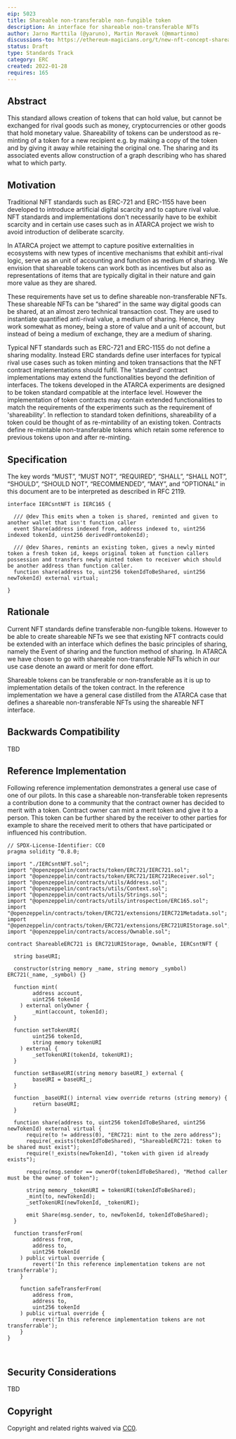 ```yaml
---
eip: 5023
title: Shareable non-transferable non-fungible token
description: An interface for shareable non-transferable NFTs
author: Jarno Marttila (@yaruno), Martin Moravek (@mmartinmo)
discussions-to: https://ethereum-magicians.org/t/new-nft-concept-shareable-nfts/8681
status: Draft
type: Standards Track
category: ERC
created: 2022-01-28
requires: 165
---
```


## Abstract

This standard allows creation of tokens that can hold value, but cannot be exchanged for rival goods such as money, cryptocurrencies or other goods that hold monetary value. Shareability of tokens can be understood as re-minting of a token for a new recipient e.g. by making a copy of the token and by giving it away while retaining the original one. The sharing and its associated events allow construction of a graph describing who has shared what to which party.

## Motivation

Traditional NFT standards such as ERC-721 and ERC-1155 have been developed to introduce artificial digital scarcity and to capture rival value. NFT standards and implementations don't necessarily have to be exhibit scarcity and in certain use cases such as in ATARCA project we wish to avoid introduction of deliberate scarcity. 

In ATARCA project we attempt to capture positive externalities in ecosystems with new types of incentive mechanisms that exhibit anti-rival logic, serve as an unit of accounting and function as medium of sharing. We envision that shareable tokens can work both as incentives but also as representations of items that are typically digital in their nature and gain more value as they are shared.

These requirements have set us to define shareable non-transferable NFTs. These shareable NFTs can be “shared” in the same way digital goods can be shared, at an almost zero technical transaction cost. They are used to instantiate quantified anti-rival value, a medium of sharing. Hence, they work somewhat as money, being a store of value and a unit of account, but instead of being a medium of exchange, they are a medium of sharing.

Typical NFT standards such as ERC-721 and ERC-1155 do not define a sharing modality. Instead ERC standards define user interfaces for typical rival use cases such as token minting and token transactions that the NFT contract implementations should fulfil. The ‘standard’ contract implementations may extend the functionalities beyond the definition of interfaces. The tokens developed in the ATARCA experiments are designed to be token standard compatible at the interface level. However the implementation of token contracts may contain extended functionalities to match the requirements of the experiments such as the requirement of 'shareability'. In reflection to standard token definitions, shareability of a token could be thought of as re-mintability of an existing token. Contracts define re-mintable non-transferable tokens which retain some reference to previous tokens upon and after re-minting.

## Specification

The key words “MUST”, “MUST NOT”, “REQUIRED”, “SHALL”, “SHALL NOT”, “SHOULD”, “SHOULD NOT”, “RECOMMENDED”, “MAY”, and “OPTIONAL” in this document are to be interpreted as described in RFC 2119.

```solidity
interface IERCsntNFT is IERC165 {

  /// @dev This emits when a token is shared, reminted and given to another wallet that isn't function caller
  event Share(address indexed from, address indexed to, uint256 indexed tokenId, uint256 derivedFromtokenId);

  /// @dev Shares, remints an existing token, gives a newly minted token a fresh token id, keeps original token at function callers possession and transfers newly minted token to receiver which should be another address than function caller. 
  function share(address to, uint256 tokenIdToBeShared, uint256 newTokenId) external virtual;

} 
```

## Rationale

Current NFT standards define transferable non-fungible tokens. However to be able to create shareable NFTs we see that existing NFT contracts could be extended with an interface which defines the basic principles of sharing, namely the Event of sharing and the function method of sharing. In ATARCA we have chosen to go with shareable non-transferable NFTs which in our use case denote an award or merit for done effort. 

Shareable tokens can be transferable or non-transferable as it is up to implementation details of the token contract. In the reference implementation we have a general case distilled from the ATARCA case that defines a shareable non-transferable NFTs using the shareable NFT interface.



## Backwards Compatibility

TBD

## Reference Implementation

Following reference implementation demonstrates a general use case of one of our pilots. In this case a shareable non-transferable token represents a contribution done to a community that the contract owner has decided to merit with a token. Contract owner can mint a merit token and give it to a person. This token can be further shared by the receiver to other parties for example to share the received merit to others that have participated or influenced his contribution.

```
// SPDX-License-Identifier: CC0
pragma solidity ^0.8.0;

import "./IERCsntNFT.sol";
import "@openzeppelin/contracts/token/ERC721/IERC721.sol";
import "@openzeppelin/contracts/token/ERC721/IERC721Receiver.sol";
import "@openzeppelin/contracts/utils/Address.sol";
import "@openzeppelin/contracts/utils/Context.sol";
import "@openzeppelin/contracts/utils/Strings.sol";
import "@openzeppelin/contracts/utils/introspection/ERC165.sol";
import "@openzeppelin/contracts/token/ERC721/extensions/IERC721Metadata.sol";
import "@openzeppelin/contracts/token/ERC721/extensions/ERC721URIStorage.sol";
import "@openzeppelin/contracts/access/Ownable.sol";

contract ShareableERC721 is ERC721URIStorage, Ownable, IERCsntNFT {

  string baseURI;
    
  constructor(string memory _name, string memory _symbol) ERC721(_name, _symbol) {}

  function mint(
        address account,
        uint256 tokenId
    ) external onlyOwner {
        _mint(account, tokenId);
  }

  function setTokenURI(
        uint256 tokenId, 
        string memory tokenURI
    ) external {
        _setTokenURI(tokenId, tokenURI);
  }

  function setBaseURI(string memory baseURI_) external {
        baseURI = baseURI_;
  }
    
  function _baseURI() internal view override returns (string memory) {
        return baseURI;
  }

  function share(address to, uint256 tokenIdToBeShared, uint256 newTokenId) external virtual {
      require(to != address(0), "ERC721: mint to the zero address");
      require(_exists(tokenIdToBeShared), "ShareableERC721: token to be shared must exist");
      require(!_exists(newTokenId), "token with given id already exists");
      
      require(msg.sender == ownerOf(tokenIdToBeShared), "Method caller must be the owner of token");

      string memory _tokenURI = tokenURI(tokenIdToBeShared);
      _mint(to, newTokenId);
      _setTokenURI(newTokenId, _tokenURI);

      emit Share(msg.sender, to, newTokenId, tokenIdToBeShared);
  }

  function transferFrom(
        address from,
        address to,
        uint256 tokenId
    ) public virtual override {
        revert('In this reference implementation tokens are not transferrable');
    }

    function safeTransferFrom(
        address from,
        address to,
        uint256 tokenId
    ) public virtual override {
        revert('In this reference implementation tokens are not transferrable');
    }
}



```
## Security Considerations

TBD

## Copyright

Copyright and related rights waived via [CC0](../LICENSE.md).
